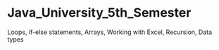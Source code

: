 # Java_University_5th_Semester
Loops, if-else statements, Arrays, Working with Excel, Recursion, Data types
